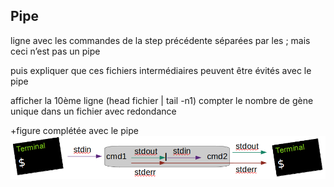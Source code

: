 ## Pipe


ligne avec les commandes de la step précédente séparées par les ; mais ceci n’est pas un pipe

puis expliquer que ces fichiers intermédiaires peuvent être évités avec le pipe

afficher la 10ème ligne (head fichier | tail -n1)
compter le nombre de gène unique dans un fichier avec redondance

+figure complétée avec le pipe
![pipe organisation](./stream_pipe.png)
